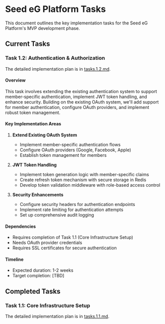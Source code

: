 # Seed eG Platform Tasks

This document outlines the key implementation tasks for the Seed eG Platform's MVP development phase.

## Current Tasks

### Task 1.2: Authentication & Authorization

The detailed implementation plan is in [tasks.1.2.md](tasks.1.2.md).

#### Overview
This task involves extending the existing authentication system to support member-specific authentication, implement JWT token handling, and enhance security. Building on the existing OAuth system, we'll add support for member authentication, configure OAuth providers, and implement robust token management.

#### Key Implementation Areas
1. **Extend Existing OAuth System**
   - Implement member-specific authentication flows
   - Configure OAuth providers (Google, Facebook, Apple)
   - Establish token management for members

2. **JWT Token Handling**
   - Implement token generation logic with member-specific claims
   - Create refresh token mechanism with secure storage in Redis
   - Develop token validation middleware with role-based access control

3. **Security Enhancements**
   - Configure security headers for authentication endpoints
   - Implement rate limiting for authentication attempts
   - Set up comprehensive audit logging

#### Dependencies
- Requires completion of Task 1.1 (Core Infrastructure Setup)
- Needs OAuth provider credentials
- Requires SSL certificates for secure authentication

#### Timeline
- Expected duration: 1-2 weeks
- Target completion: [TBD]

## Completed Tasks

### Task 1.1: Core Infrastructure Setup
The detailed implementation plan is in [tasks.1.1.md](tasks.1.1.md). 